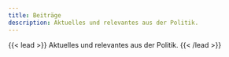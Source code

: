 ```yaml
---
title: Beiträge
description: Aktuelles und relevantes aus der Politik.
---
```


{{< lead >}}
Aktuelles und relevantes aus der Politik.
{{< /lead >}}
